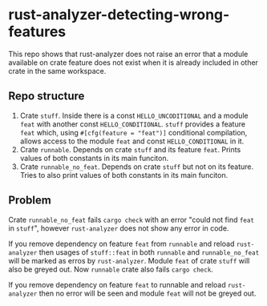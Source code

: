 # rust-analyzer-detecting-wrong-features
This repo shows that rust-analyzer does not raise an error that a module available on crate feature does not exist
when it is already included in other crate in the same workspace.

## Repo structure
1. Crate `stuff`. Inside there is a const `HELLO_UNCODITIONAL` and a module `feat` with another const `HELLO_CONDITIONAL`.
`stuff` provides a feature `feat` which, using `#[cfg(feature = "feat")]` conditional compilation,
allows access to the module `feat` and const `HELLO_CONDITIONAL` in it.
2. Crate `runnable`. Depends on crate `stuff` and its feature `feat`. Prints values of both constants in its main funciton.
3. Crate `runnable_no_feat`. Depends on crate `stuff` but not on its feature. Tries to also print values of both constants in its main funciton.

## Problem
Crate `runnable_no_feat` fails `cargo check` with an error "could not find `feat` in `stuff`", however `rust-analyzer` does not show any error in code.

If you remove dependency on feature `feat` from `runnable` and reload `rust-analyzer` then usages of `stuff::feat` in both `runnable` and `runnable_no_feat`
will be marked as erros by `rust-analyzer`. Module `feat` of crate `stuff` will also be greyed out. Now `runnable` crate also fails `cargo check`.

If you remove dependency on feature `feat` to runnable and reload `rust-analyzer` then no error will be seen and module `feat` will not be greyed out.
